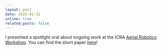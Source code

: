 ```yaml
---
layout: post
date: 2025-01-31
inline: true
related_posts: false
---
```


I presented a spotlight oral about ongoing work at the ICRA [Aerial Robotics Workshop](https://aerial-robotics-workshop-icra.com/). You can find the short paper [here](https://aerial-robotics-workshop-icra.com/wp-content/uploads/2025/05/Oral_N15.pdf)! 
